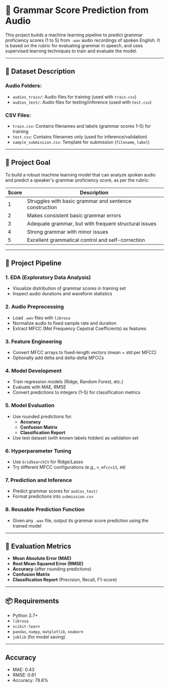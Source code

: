 # 🎯 Grammar Score Prediction from Audio

This project builds a machine learning pipeline to predict grammar proficiency scores (1 to 5) from `.wav` audio recordings of spoken English. It is based on the rubric for evaluating grammar in speech, and uses supervised learning techniques to train and evaluate the model.

---

## 📁 Dataset Description

### Audio Folders:
- `audios_train/`: Audio files for training (used with `train.csv`)
- `audios_test/`: Audio files for testing/inference (used with `test.csv`)

### CSV Files:
- `train.csv`: Contains filenames and labels (grammar scores 1–5) for training
- `test.csv`: Contains filenames only (used for inference/validation)
- `sample_submission.csv`: Template for submission (`filename`, `label`)

---

## 🧠 Project Goal

To build a robust machine learning model that can analyze spoken audio and predict a speaker's grammar proficiency score, as per the rubric:

| Score | Description |
|-------|-------------|
| 1 | Struggles with basic grammar and sentence construction |
| 2 | Makes consistent basic grammar errors |
| 3 | Adequate grammar, but with frequent structural issues |
| 4 | Strong grammar with minor issues |
| 5 | Excellent grammatical control and self-correction |

---

## 🔧 Project Pipeline

### 1. **EDA (Exploratory Data Analysis)**
- Visualize distribution of grammar scores in training set
- Inspect audio durations and waveform statistics

### 2. **Audio Preprocessing**
- Load `.wav` files with `librosa`
- Normalize audio to fixed sample rate and duration
- Extract MFCC (Mel Frequency Cepstral Coefficients) as features

### 3. **Feature Engineering**
- Convert MFCC arrays to fixed-length vectors (mean + std per MFCC)
- Optionally add delta and delta-delta MFCCs

### 4. **Model Development**
- Train regression models (Ridge, Random Forest, etc.)
- Evaluate with MAE, RMSE
- Convert predictions to integers (1–5) for classification metrics

### 5. **Model Evaluation**
- Use rounded predictions for:
  - **Accuracy**
  - **Confusion Matrix**
  - **Classification Report**
- Use test dataset (with known labels hidden) as validation set

### 6. **Hyperparameter Tuning**
- Use `GridSearchCV` for Ridge/Lasso
- Try different MFCC configurations (e.g., `n_mfcc=13`, `40`)

### 7. **Prediction and Inference**
- Predict grammar scores for `audios_test/`
- Format predictions into `submission.csv`

### 8. **Reusable Prediction Function**
- Given any `.wav` file, output its grammar score prediction using the trained model

---

## 🧪 Evaluation Metrics

- **Mean Absolute Error (MAE)**
- **Root Mean Squared Error (RMSE)**
- **Accuracy** (after rounding predictions)
- **Confusion Matrix**
- **Classification Report** (Precision, Recall, F1-score)

---

## 📦 Requirements

- Python 3.7+
- `librosa`
- `scikit-learn`
- `pandas`, `numpy`, `matplotlib`, `seaborn`
- `joblib` (for model saving)

---

## Accuracy

- MAE: 0.43
- RMSE: 0.61
- Accuracy: 78.6%
